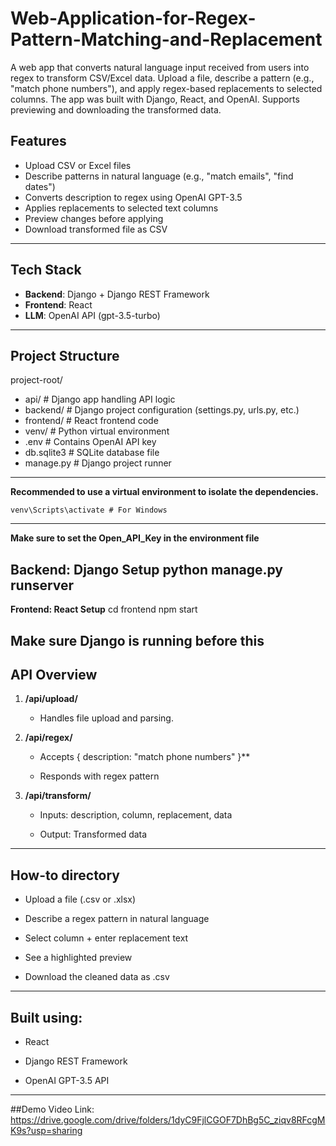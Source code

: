 # Web-Application-for-Regex-Pattern-Matching-and-Replacement
A web app that converts natural language input received from users into regex to transform CSV/Excel data. Upload a file, describe a pattern (e.g., "match phone numbers"), and apply regex-based replacements to selected columns. The app was built with Django, React, and OpenAI. Supports previewing and downloading the transformed data.


##  Features

- Upload CSV or Excel files
- Describe patterns in natural language (e.g., "match emails", "find dates")
- Converts description to regex using OpenAI GPT-3.5
- Applies replacements to selected text columns
- Preview changes before applying
- Download transformed file as CSV

---

##  Tech Stack

- **Backend**: Django + Django REST Framework
- **Frontend**: React
- **LLM**: OpenAI API (gpt-3.5-turbo)


---

##  Project Structure

project-root/
- api/ # Django app handling API logic
- backend/ # Django project configuration (settings.py, urls.py, etc.)
- frontend/ # React frontend code
- venv/ # Python virtual environment
- .env # Contains OpenAI API key
- db.sqlite3 # SQLite database file
- manage.py # Django project runner

---

**Recommended to use a virtual environment to isolate  the dependencies.**

    venv\Scripts\activate # For Windows

---

**Make sure to set the Open_API_Key in the environment file**

**Backend: Django Setup**
    python manage.py runserver 
---
**Frontend: React Setup** 
          cd frontend 
          npm start

## Make sure Django is running before this

## API Overview

1.  **/api/upload/**

    - Handles file upload and parsing.

2.  **/api/regex/**

    - Accepts { description: \"match phone numbers\" }**

    - Responds with regex pattern

3.  **/api/transform/**

    - Inputs: description, column, replacement, data

    - Output: Transformed data

---

## How-to directory

- Upload a file (.csv or .xlsx)

- Describe a regex pattern in natural language

- Select column + enter replacement text

- See a highlighted preview

- Download the cleaned data as .csv

---

## Built using:

- React

- Django REST Framework

- OpenAI GPT-3.5 API

---
##Demo Video Link: 
https://drive.google.com/drive/folders/1dyC9FjlCGOF7DhBg5C_ziqv8RFcgMK9s?usp=sharing




 
